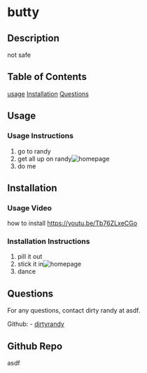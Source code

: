 # butty
  

## Description 
not safe

## Table of Contents
[usage](#usage)
[Installation](#installation)
[Questions](#questions)

## Usage




### Usage Instructions
1. go to randy
2. get all up on randy![homepage](https://user-images.githubusercontent.com/69940829/98902938-3a719900-247c-11eb-9c56-1445596cc9d0.png)
3. do me
 

## Installation
### Usage Video
how to install
https://youtu.be/Tb76ZLxeCGo

### Installation Instructions
1. pill it out
2. stick it in![homepage](https://user-images.githubusercontent.com/69940829/98902938-3a719900-247c-11eb-9c56-1445596cc9d0.png)
3. dance
 







## Questions
For any questions, contact dirty randy at asdf.

Github: - [dirtyrandy](https://github.com/dirtyrandy)<br>

## Github Repo
asdf
